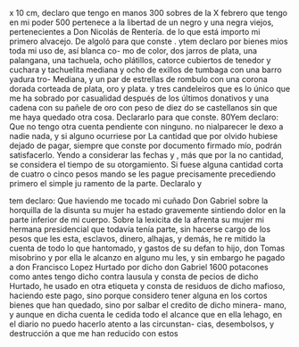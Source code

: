 x 10 cm, declaro que tengo en manos 300 sobres de la X
febrero que tengo en mi poder 500 pertenece a la libertad de un negro y una negra viejos, pertenecientes a Don Nicolás de Rentería. de lo que está importo mi primero alvacejo. De algoló para que conste .
ytem declaro por bienes mios toda mi uso de, así blanca co- mo de color, dos jarros de plata, una palangana, una tachuela, ocho plátillos, catorce cubiertos de tenedor y cuchara y tachuelita mediana y ocho de exillos de tumbaga con una barro yadura tro-
Mediana,
y un par de estrellas de rombulo con una corona dorada
corteada de plata, oro y plata.
y tres candeleiros que es lo único
que me ha sobrado por casualidad después de los últimos donativos
y una cadena con su pañele de oro con peso de diez
do
se castellanos sin que me haya quedado otra cosa. Declararlo para que conste.
80Yem declaro: Que no tengo otra cuenta pendiente con ninguno.
no nialparecer le dexo a nadie nada, y si alguno ocurriese por
La cantidad que por olvido hubiese dejado de pagar, siempre que conste por documento firmado mío, podrán satisfacerlo. Yendo a considerar las fechas y , más que por la no cantidad, se considera el tiempo de su otorgamiento.
Si fuese alguna cantidad corta de cuatro o cinco pesos mando se les pague precisamente precediendo primero el simple ju ramento de la parte. Declaralo
y

tem declaro: Que haviendo me tocado mi cuñado Don Gabriel sobre la horquilla de la disunta su mujer ha estado gravemente
sintiendo dolor en la parte inferior de mi cuerpo.
Sobre la lexicita de la afrenta su mujer mi hermana presidencial que todavía tenía parte, sin hacerse cargo de los pesos que les esta, esclavos, dinero, alhajas, y demás, he re mitido la cuenta de todo lo que hantomado, y gastos de su defan
to hijo, don Tomas misobrino y por ella le alcanzo en alguno mu les, y sin embargo he pagado a don Francisco Lopez Hurtado por dicho don Gabriel 1600 potacones como antes tengo dicho contra lausula y consta de pecios de dicho Hurtado, he usado
en otra etiqueta y consta de residuos de dicho mafioso, haciendo este pago, sino porque considero tener alguna en los cortos bienes que han quedado, sino por salbar el credito de dicho minera- mano, y aunque en dicha cuenta le cedida todo el alcance que en
ella lehago, en el diario no puedo hacerlo atento a las circunstan- cias, desembolsos, y destrucción a que me han reducido con estos